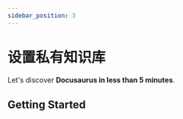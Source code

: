 ```yaml
---
sidebar_position: 3
---
```


# 设置私有知识库

Let's discover **Docusaurus in less than 5 minutes**.

## Getting Started
